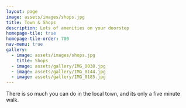 ```yaml
---
layout: page
image: assets/images/shops.jpg
title: Town & Shops
description: Lots of amenities on your doorstep   
homepage-tile: true
homepage-tile-order: 700
nav-menu: true
gallery: 
  - image: assets/images/shops.jpg
    title: Shops
  - image: assets/gallery/IMG_0038.jpg
  - image: assets/gallery/IMG_0144.jpg
  - image: assets/gallery/IMG_0185.jpg
---
```


There is so much you can do in the local town, and its only a five minute walk.
